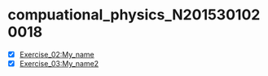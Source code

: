 # compuational_physics_N2015301020018
- [x] [Exercise_02:My_name](https://github.com/zhangsheng999/My_name/blob/master/My_name.py	)
- [x] [Exercise_03:My_name2](https://github.com/zhangsheng999/My_name2)
